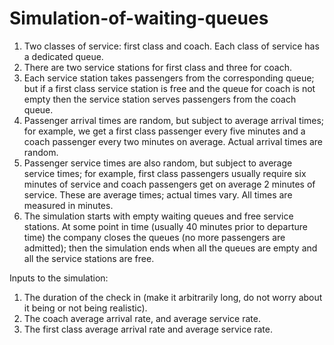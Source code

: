 # Simulation-of-waiting-queues

1. Two classes of service: first class and coach. Each class of service has a dedicated queue.
2. There are two service stations for first class and three for coach.
3. Each service station takes passengers from the corresponding queue; but if a first class service station is free and the 
   queue for coach is not empty then the service station serves passengers from the coach queue.
4. Passenger arrival times are random, but subject to average arrival times; for example, we get a first class passenger every 
   five minutes and a coach passenger every two minutes on average. Actual arrival times are random.
5. Passenger service times are also random, but subject to average service times; for example, first class passengers usually 
   require six minutes of service and coach passengers get on average 2 minutes of service. These are average times; actual times vary. 
   All times are measured in minutes.
6. The simulation starts with empty waiting queues and free service stations. At some point in time (usually 40 minutes prior to 
   departure time) the company closes the queues (no more passengers are admitted); then the simulation ends when all the queues are empty and all the service stations are free.
   
   
Inputs to the simulation:

1. The duration of the check in (make it arbitrarily long, do not worry about it being or not being realistic).
2. The coach average arrival rate, and average service rate.
3. The first class average arrival rate and average service rate.
